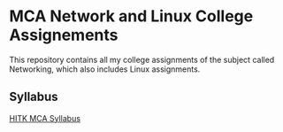 # MCA Network and Linux College Assignements

This repository contains all my college assignments of the subject called Networking, which also includes Linux assignments.

## Syllabus

[HITK MCA Syllabus](https://www.heritageit.edu/PDF/MCA_(2Years)_Jun-2021.pdf)
